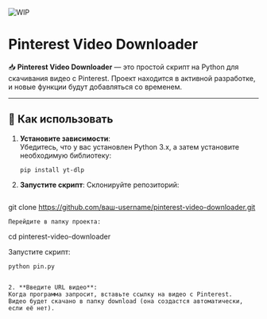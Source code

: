 ![WIP](https://img.shields.io/badge/Work_In_Progress-🛠️-yellow)
# Pinterest Video Downloader

📥 **Pinterest Video Downloader** — это простой скрипт на Python для скачивания видео с Pinterest. Проект находится в активной разработке, и новые функции будут добавляться со временем.

---

## 🚀 Как использовать

1. **Установите зависимости**:  
   Убедитесь, что у вас установлен Python 3.x, а затем установите необходимую библиотеку:
   ```
   pip install yt-dlp
   ```

2. **Запустите скрипт**: 
Склонируйте репозиторий:
   ```
git clone https://github.com/ваш-username/pinterest-video-downloader.git
   ```
Перейдите в папку проекта:  
```
cd pinterest-video-downloader 

Запустите скрипт:
```
python pin.py


2. **Введите URL видео**: 
Когда программа запросит, вставьте ссылку на видео с Pinterest.  
Видео будет скачано в папку download (она создастся автоматически, если её нет).  



